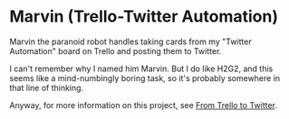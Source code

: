 # Marvin (Trello-Twitter Automation)

Marvin the paranoid robot handles taking cards from my "Twitter Automation"
board on Trello and posting them to Twitter.

I can't remember why I named him Marvin. But I do like H2G2, and this seems
like a mind-numbingly boring task, so it's probably somewhere in that line of
thinking.

Anyway, for more information on this project, see [From Trello to Twitter][1].


[1]: https://burgers.io/from-trello-to-twitter
